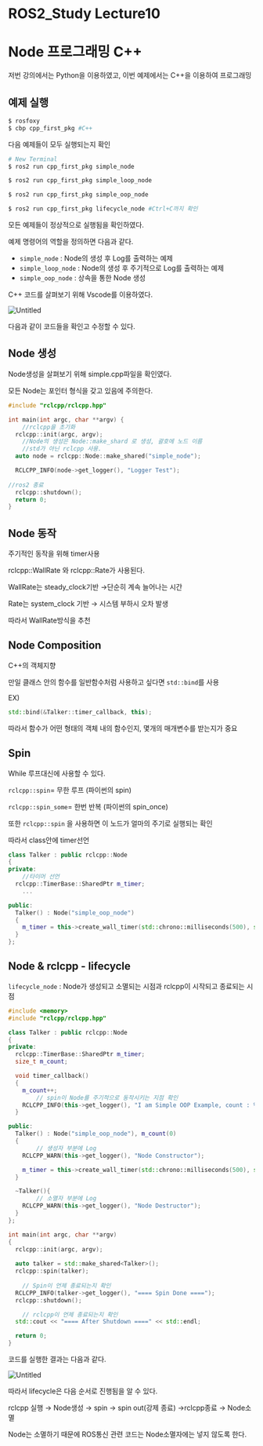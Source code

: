 # ROS2_Study Lecture10

# Node 프로그래밍 C++

저번 강의에서는 Python을 이용하였고, 이번 예제에서는 C++을 이용하여 프로그래밍

## 예제 실행

```bash
$ rosfoxy
$ cbp cpp_first_pkg #C++
```

다음 예제들이 모두 실행되는지 확인

```bash
# New Terminal 
$ ros2 run cpp_first_pkg simple_node

$ ros2 run cpp_first_pkg simple_loop_node

$ ros2 run cpp_first_pkg simple_oop_node

$ ros2 run cpp_first_pkg lifecycle_node #Ctrl+C까지 확인
```

모든 예제들이 정상적으로 실행됨을 확인하였다.

예제 명령어의 역할을 정의하면 다음과 같다.

- `simple_node` :  Node의 생성 후 Log를 출력하는 예제
- `simple_loop_node` : Node의 생성 후 주기적으로 Log를 출력하는 예제
- `simple_oop_node` :  상속을 통한 Node 생성

C++ 코드를 살펴보기 위해 Vscode를 이용하였다.

![Untitled](ROS2_Study%20Lecture10%20f60b26e9463f470682fc918e6e20dc53/Untitled.png)

다음과 같이 코드들을 확인고 수정할 수 있다.

## Node 생성

Node생성을 살펴보기 위해 simple.cpp파일을 확인였다.

모든 Node는 포인터 형식을 갖고 있음에 주의한다.

```cpp
#include "rclcpp/rclcpp.hpp"

int main(int argc, char **argv) {
	//rclcpp을 초기화
  rclcpp::init(argc, argv);
	//Node의 생성은 Node::make_shard 로 생성, 괄호에 노드 이름
	//std가 아닌 rclcpp 사용.
  auto node = rclcpp::Node::make_shared("simple_node");

  RCLCPP_INFO(node->get_logger(), "Logger Test");
	
//ros2 종료
  rclcpp::shutdown();
  return 0;
}
```

## Node 동작

주기적인 동작을 위해 timer사용

rclcpp::WallRate 와 rclcpp::Rate가 사용된다.

WallRate는 steady_clock기반 →단순히 계속 늘어나는 시간

Rate는 system_clock 기반 → 시스템 부하시 오차 발생

따라서  WallRate방식을 추천

## **Node Composition**

C++의 객체지향

만일 클래스 안의 함수를 일반함수처럼 사용하고 싶다면 `std::bind`를 사용

EX)

```cpp
std::bind(&Talker::timer_callback, this);
```

따라서 함수가 어떤 형태의 객체 내의 함수인지, 몇개의 매개변수를 받는지가 중요

## Spin

While 루프대신에 사용할 수 있다.

`rclcpp::spin`=  무한 루프 (파이썬의 spin)

`rclcpp::spin_some`= 한번 반복 (파이썬의 spin_once)

또한 `rclcpp::spin` 을 사용하면 이 노드가 얼마의 주기로 실행되는 확인

따라서 class안에 timer선언

```cpp
class Talker : public rclcpp::Node
{
private:
	//타이머 선언
  rclcpp::TimerBase::SharedPtr m_timer;
	...

public:
  Talker() : Node("simple_oop_node")
  {
    m_timer = this->create_wall_timer(std::chrono::milliseconds(500), std::bind(&Talker::timer_callback, this));
  }
};
```

## Node & rclcpp - lifecycle

`lifecycle_node` : Node가 생성되고 소멸되는 시점과 rclcpp이 시작되고 종료되는 시점

```cpp
#include <memory>
#include "rclcpp/rclcpp.hpp"

class Talker : public rclcpp::Node
{
private:
  rclcpp::TimerBase::SharedPtr m_timer;
  size_t m_count;

  void timer_callback()
  {
    m_count++;
		// spin이 Node를 주기적으로 동작시키는 지점 확인
    RCLCPP_INFO(this->get_logger(), "I am Simple OOP Example, count : %d", m_count);
  }

public:
  Talker() : Node("simple_oop_node"), m_count(0)
  {
		// 생성자 부분에 Log
    RCLCPP_WARN(this->get_logger(), "Node Constructor");

    m_timer = this->create_wall_timer(std::chrono::milliseconds(500), std::bind(&Talker::timer_callback, this));
  }

  ~Talker(){
		// 소멸자 부분에 Log
    RCLCPP_WARN(this->get_logger(), "Node Destructor");
  }
};

int main(int argc, char **argv)
{
  rclcpp::init(argc, argv);
  
  auto talker = std::make_shared<Talker>();
  rclcpp::spin(talker);
  
	// Spin이 언제 종료되는지 확인
  RCLCPP_INFO(talker->get_logger(), "==== Spin Done ====");
  rclcpp::shutdown();

	// rclcpp이 언제 종료되는지 확인
  std::cout << "==== After Shutdown ====" << std::endl;

  return 0;
}
```

코드를 실행한 결과는 다음과 같다.

![Untitled](ROS2_Study%20Lecture10%20f60b26e9463f470682fc918e6e20dc53/Untitled%201.png)

따라서 lifecycle은 다음 순서로 진행됨을 알 수 있다.

rclcpp 실행 → Node생성 → spin → spin out(강제 종료) →rclcpp종료 → Node소멸

Node는 소멸하기 때문에 ROS통신 관련 코드는 Node소멸자에는 넣지 않도록 한다.